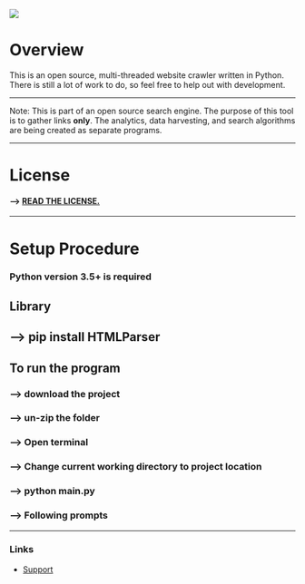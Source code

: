 
![](https://user-images.githubusercontent.com/29470379/27766351-5de7026e-5e8a-11e7-8d66-b51b72473bee.png)


# Overview

This is an open source, multi-threaded website crawler written in Python. There is still a lot of work to do, so feel free to help out with development.

***

Note: This is part of an open source search engine. The purpose of this tool is to gather links **only**. The analytics, data harvesting, and search algorithms are being created as separate programs. 

***
# License
 #### -->  [READ THE LICENSE.](https://github.com/AbdulSheikh/Spider/blob/master/LICENSE.md) 

***
# Setup Procedure
  ### Python version 3.5+ is required
  ## Library
  ## --> pip install HTMLParser
  ## To run the program
  ### --> download the project
  ### --> un-zip the folder
  ### --> Open terminal
  ### --> Change current working directory to project location
  ### --> python main.py
  ### --> Following prompts
***

### Links

- [Support](https://github.com/AbdulSheikh/Spider)
  
